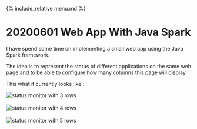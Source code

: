 {% include_relative menu.md %}

# 20200601 Web App With Java Spark

I have spend some time on implementing a small web app using the Java Spark framework.

The idea is to represent the status of different applications on the same web page 
and to be able to configure how many columns this page will display.

This what it currently looks like :

<img src="https://www.dropbox.com/s/vuwoaj57ingebnr/status3row.jpeg?raw=1" alt="status monitor with 3 rows"><br/>
<br/>
<img src="https://www.dropbox.com/s/yb8igkecy0617lb/status4row.jpeg?raw=1" alt="status monitor with 4 rows"><br/>
<br/>
<img src="https://www.dropbox.com/s/sxa3vz1q480kviy/status5row.jpeg?raw=1" alt="status monitor with 5 rows"><br/>
<br/>
